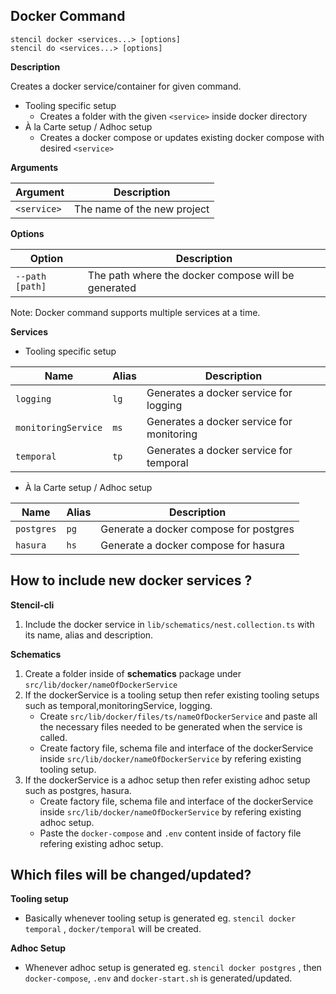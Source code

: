 ## Docker Command

```
stencil docker <services...> [options]
stencil do <services...> [options]
```
**Description**

Creates a docker service/container for given command.
-  Tooling specific setup
    - Creates a folder with the given `<service>` inside docker directory
- À la Carte setup / Adhoc setup
    - Creates a docker compose or updates existing docker compose with desired `<service>`

**Arguments**

| Argument  |  Description |
|-----------|--------------|
|  `<service>`	 | The name of the new project |

**Options**

| Option  |  Description |
|-----------|--------------|
|  `--path [path]`	 | The path where the docker compose will be generated |


Note: Docker command supports multiple services at a time.

**Services**

-  Tooling specific setup


| Name  | Alias  |  Description |
|---|---|---|
|  `logging` | `lg`  | Generates a docker service for logging |
|  `monitoringService` |`ms`   | Generates a docker service for monitoring  |
|  `temporal` |  `tp` |  Generates a docker service for temporal |

- À la Carte setup / Adhoc setup


| Name  | Alias  |  Description |
|---|---|---|
|  `postgres` | `pg`  | Generate a docker compose for postgres |
|  `hasura` |`hs`   | Generate a docker compose for hasura  |

## How to include new docker services ?

**Stencil-cli**

1. Include the docker service in `lib/schematics/nest.collection.ts` with its name, alias and description.

**Schematics**
1. Create a folder inside of **schematics** package under `src/lib/docker/nameOfDockerService`
2. If the dockerService is a tooling setup then refer existing tooling setups such as temporal,monitoringService, logging.
     - Create `src/lib/docker/files/ts/nameOfDockerService` and paste all the necessary files needed to be generated when the service is called.
     - Create factory file, schema file and interface of the dockerService inside `src/lib/docker/nameOfDockerService` by refering existing tooling setup.
  3. If the dockerService is a adhoc setup then refer existing adhoc setup such as postgres, hasura.
     - Create factory file, schema file and interface of the dockerService inside `src/lib/docker/nameOfDockerService` by refering existing adhoc setup.
     - Paste the `docker-compose` and `.env` content inside of factory file refering existing adhoc setup.

## Which files will be changed/updated?

**Tooling setup**
- Basically whenever tooling setup is generated eg. `stencil docker temporal` , `docker/temporal` will be created.

**Adhoc Setup**
- Whenever adhoc setup is generated eg. `stencil docker postgres` , then` docker-compose`, `.env` and `docker-start.sh` is generated/updated.
